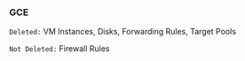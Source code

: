 <!-- usedin: [ _legacy_docker/stack-management] - post: -->


### GCE
`Deleted:` VM Instances, Disks, Forwarding Rules, Target Pools

`Not Deleted:` Firewall Rules

